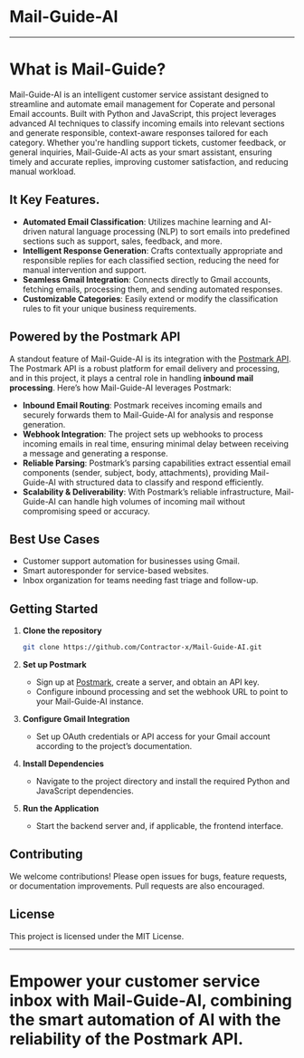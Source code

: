 # Mail-Guide-AI

---
# What is Mail-Guide?
Mail-Guide-AI is an intelligent customer service assistant designed to streamline and automate email management for Coperate and personal Email accounts. Built with Python and JavaScript, this project leverages advanced AI techniques to classify incoming emails into relevant sections and generate responsible, context-aware responses tailored for each category. Whether you're handling support tickets, customer feedback, or general inquiries, Mail-Guide-AI acts as your smart assistant, ensuring timely and accurate replies, improving customer satisfaction, and reducing manual workload.

## It Key Features.

- **Automated Email Classification**: Utilizes machine learning and AI-driven natural language processing (NLP) to sort emails into predefined sections such as support, sales, feedback, and more.
- **Intelligent Response Generation**: Crafts contextually appropriate and responsible replies for each classified section, reducing the need for manual intervention and support.
- **Seamless Gmail Integration**: Connects directly to Gmail accounts, fetching emails, processing them, and sending automated responses.
- **Customizable Categories**: Easily extend or modify the classification rules to fit your unique business requirements.

## Powered by the Postmark API

A standout feature of Mail-Guide-AI is its integration with the [Postmark API](https://postmarkapp.com/). The Postmark API is a robust platform for email delivery and processing, and in this project, it plays a central role in handling **inbound mail processing**. Here’s how Mail-Guide-AI leverages Postmark:

- **Inbound Email Routing**: Postmark receives incoming emails and securely forwards them to Mail-Guide-AI for analysis and response generation.
- **Webhook Integration**: The project sets up webhooks to process incoming emails in real time, ensuring minimal delay between receiving a message and generating a response.
- **Reliable Parsing**: Postmark’s parsing capabilities extract essential email components (sender, subject, body, attachments), providing Mail-Guide-AI with structured data to classify and respond efficiently.
- **Scalability & Deliverability**: With Postmark’s reliable infrastructure, Mail-Guide-AI can handle high volumes of incoming mail without compromising speed or accuracy.

## Best Use Cases

- Customer support automation for businesses using Gmail.
- Smart autoresponder for service-based websites.
- Inbox organization for teams needing fast triage and follow-up.

## Getting Started

1. **Clone the repository**  
   ```bash
   git clone https://github.com/Contractor-x/Mail-Guide-AI.git
   ```

2. **Set up Postmark**  
   - Sign up at [Postmark](https://postmarkapp.com/), create a server, and obtain an API key.
   - Configure inbound processing and set the webhook URL to point to your Mail-Guide-AI instance.

3. **Configure Gmail Integration**  
   - Set up OAuth credentials or API access for your Gmail account according to the project’s documentation.

4. **Install Dependencies**  
   - Navigate to the project directory and install the required Python and JavaScript dependencies.

5. **Run the Application**  
   - Start the backend server and, if applicable, the frontend interface.

## Contributing

We welcome contributions! Please open issues for bugs, feature requests, or documentation improvements. Pull requests are also encouraged.

## License

This project is licensed under the MIT License.

---
# Empower your customer service inbox with Mail-Guide-AI, combining the smart automation of AI with the reliability of the Postmark API.


